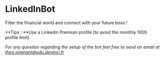 # LinkedInBot
Filter the financial world and connect with your future boss !

**Tips : **Use a Linkedin Premium profile (to avoid the monthly 1000 profile limit)

*For any question regarding the setup of the bot feel free to send an email at theo.joignant@edu.devinci.fr*
